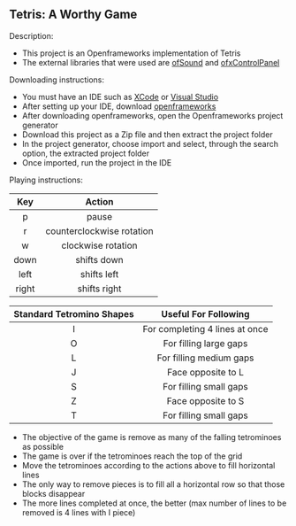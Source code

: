 ## Tetris: A Worthy Game

Description:
- This project is an Openframeworks implementation of Tetris
- The external libraries that were used are [ofSound](https://openframeworks.cc/documentation/sound/ofSoundPlayer/) and [ofxControlPanel](https://github.com/ofTheo/ofxControlPanel/tree/master/src)

Downloading instructions:
- You must have an IDE such as [XCode](https://developer.apple.com/support/xcode/) or [Visual Studio](https://visualstudio.microsoft.com/downloads/)
- After setting up your IDE, download [openframeworks](https://openframeworks.cc/download/)
- After downloading openframeworks, open the Openframeworks project generator
- Download this project as a Zip file and then extract the project folder
- In the project generator, choose import and select, through the search option, the extracted project folder
- Once imported, run the project in the IDE

Playing instructions:

|  Key   |           Action          |
|:------:|:-------------------------:|
| p      | pause                     |
| r      | counterclockwise rotation |
| w      | clockwise rotation        |
| down   | shifts down               |
| left   | shifts left               |
| right  | shifts right              |

|  Standard Tetromino Shapes  |      Useful For Following      |
|:---------------------------:|:------------------------------:|
| I                           | For completing 4 lines at once |
| O                           | For filling large gaps         |
| L                           | For filling medium gaps        |
| J                           | Face opposite to L             |
| S                           | For filling small gaps         |
| Z                           | Face opposite to S             |
| T                           | For filling small gaps         |

- The objective of the game is remove as many of the falling tetrominoes as possible
- The game is over if the tetrominoes reach the top of the grid
- Move the tetrominoes according to the actions above to fill horizontal lines
- The only way to remove pieces is to fill all a horizontal row so that those blocks disappear
- The more lines completed at once, the better (max number of lines to be removed is 4 lines with I piece)
